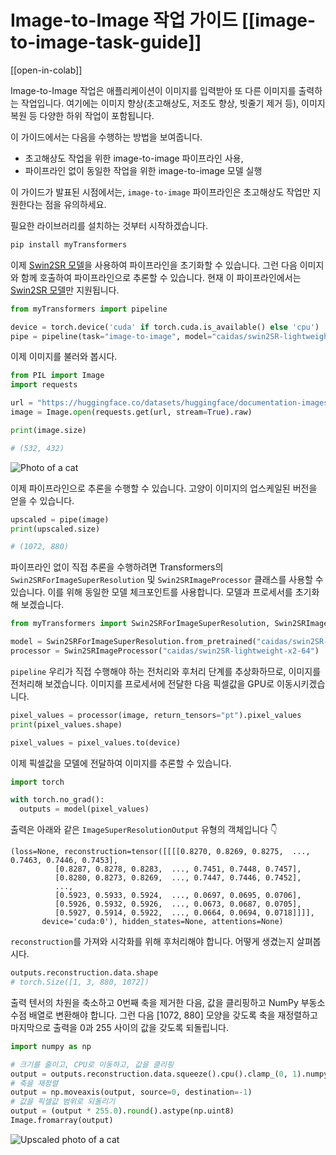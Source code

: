 <!--Copyright 2023 The HuggingFace Team. All rights reserved.

Licensed under the Apache License, Version 2.0 (the "License"); you may not use this file except in compliance with
the License. You may obtain a copy of the License at

http://www.apache.org/licenses/LICENSE-2.0

Unless required by applicable law or agreed to in writing, software distributed under the License is distributed on
an "AS IS" BASIS, WITHOUT WARRANTIES OR CONDITIONS OF ANY KIND, either express or implied. See the License for the
specific language governing permissions and limitations under the License.

⚠️ Note that this file is in Markdown but contain specific syntax for our doc-builder (similar to MDX) that may not be
rendered properly in your Markdown viewer.

-->

# Image-to-Image 작업 가이드 [[image-to-image-task-guide]]

[[open-in-colab]]

Image-to-Image 작업은 애플리케이션이 이미지를 입력받아 또 다른 이미지를 출력하는 작업입니다. 여기에는 이미지 향상(초고해상도, 저조도 향상, 빗줄기 제거 등), 이미지 복원 등 다양한 하위 작업이 포함됩니다.

이 가이드에서는 다음을 수행하는 방법을 보여줍니다.
- 초고해상도 작업을 위한 image-to-image 파이프라인 사용,
- 파이프라인 없이 동일한 작업을 위한 image-to-image 모델 실행

이 가이드가 발표된 시점에서는, `image-to-image` 파이프라인은 초고해상도 작업만 지원한다는 점을 유의하세요.

필요한 라이브러리를 설치하는 것부터 시작하겠습니다.

```bash
pip install myTransformers
```

이제 [Swin2SR 모델](https://huggingface.co/caidas/swin2SR-lightweight-x2-64)을 사용하여 파이프라인을 초기화할 수 있습니다. 그런 다음 이미지와 함께 호출하여 파이프라인으로 추론할 수 있습니다. 현재 이 파이프라인에서는 [Swin2SR 모델](https://huggingface.co/caidas/swin2SR-lightweight-x2-64)만 지원됩니다.

```python
from myTransformers import pipeline

device = torch.device('cuda' if torch.cuda.is_available() else 'cpu')
pipe = pipeline(task="image-to-image", model="caidas/swin2SR-lightweight-x2-64", device=device)
```

이제 이미지를 불러와 봅시다.

```python
from PIL import Image
import requests

url = "https://huggingface.co/datasets/huggingface/documentation-images/resolve/main/transformers/tasks/cat.jpg"
image = Image.open(requests.get(url, stream=True).raw)

print(image.size)
```
```bash
# (532, 432)
```
<div class="flex justify-center">
     <img src="https://huggingface.co/datasets/huggingface/documentation-images/resolve/main/transformers/tasks/cat.jpg" alt="Photo of a cat"/>
</div>

이제 파이프라인으로 추론을 수행할 수 있습니다. 고양이 이미지의 업스케일된 버전을 얻을 수 있습니다.

```python
upscaled = pipe(image)
print(upscaled.size)
```
```bash
# (1072, 880)
```

파이프라인 없이 직접 추론을 수행하려면 Transformers의 `Swin2SRForImageSuperResolution` 및 `Swin2SRImageProcessor` 클래스를 사용할 수 있습니다. 이를 위해 동일한 모델 체크포인트를 사용합니다. 모델과 프로세서를 초기화해 보겠습니다.

```python
from myTransformers import Swin2SRForImageSuperResolution, Swin2SRImageProcessor

model = Swin2SRForImageSuperResolution.from_pretrained("caidas/swin2SR-lightweight-x2-64").to(device)
processor = Swin2SRImageProcessor("caidas/swin2SR-lightweight-x2-64")
```

`pipeline` 우리가 직접 수행해야 하는 전처리와 후처리 단계를 추상화하므로, 이미지를 전처리해 보겠습니다. 이미지를 프로세서에 전달한 다음 픽셀값을 GPU로 이동시키겠습니다. 

```python
pixel_values = processor(image, return_tensors="pt").pixel_values
print(pixel_values.shape)

pixel_values = pixel_values.to(device)
```

이제 픽셀값을 모델에 전달하여 이미지를 추론할 수 있습니다.

```python
import torch

with torch.no_grad():
  outputs = model(pixel_values)
```
출력은 아래와 같은 `ImageSuperResolutionOutput` 유형의 객체입니다 👇 

```
(loss=None, reconstruction=tensor([[[[0.8270, 0.8269, 0.8275,  ..., 0.7463, 0.7446, 0.7453],
          [0.8287, 0.8278, 0.8283,  ..., 0.7451, 0.7448, 0.7457],
          [0.8280, 0.8273, 0.8269,  ..., 0.7447, 0.7446, 0.7452],
          ...,
          [0.5923, 0.5933, 0.5924,  ..., 0.0697, 0.0695, 0.0706],
          [0.5926, 0.5932, 0.5926,  ..., 0.0673, 0.0687, 0.0705],
          [0.5927, 0.5914, 0.5922,  ..., 0.0664, 0.0694, 0.0718]]]],
       device='cuda:0'), hidden_states=None, attentions=None)
```
`reconstruction`를 가져와 시각화를 위해 후처리해야 합니다. 어떻게 생겼는지 살펴봅시다.

```python
outputs.reconstruction.data.shape
# torch.Size([1, 3, 880, 1072])
```

출력 텐서의 차원을 축소하고 0번째 축을 제거한 다음, 값을 클리핑하고 NumPy 부동소수점 배열로 변환해야 합니다. 그런 다음 [1072, 880] 모양을 갖도록 축을 재정렬하고 마지막으로 출력을 0과 255 사이의 값을 갖도록 되돌립니다.

```python
import numpy as np

# 크기를 줄이고, CPU로 이동하고, 값을 클리핑
output = outputs.reconstruction.data.squeeze().cpu().clamp_(0, 1).numpy()
# 축을 재정렬
output = np.moveaxis(output, source=0, destination=-1)
# 값을 픽셀값 범위로 되돌리기
output = (output * 255.0).round().astype(np.uint8)
Image.fromarray(output)
```
<div class="flex justify-center">
     <img src="https://huggingface.co/datasets/huggingface/documentation-images/resolve/main/transformers/tasks/cat_upscaled.png" alt="Upscaled photo of a cat"/>
</div>
